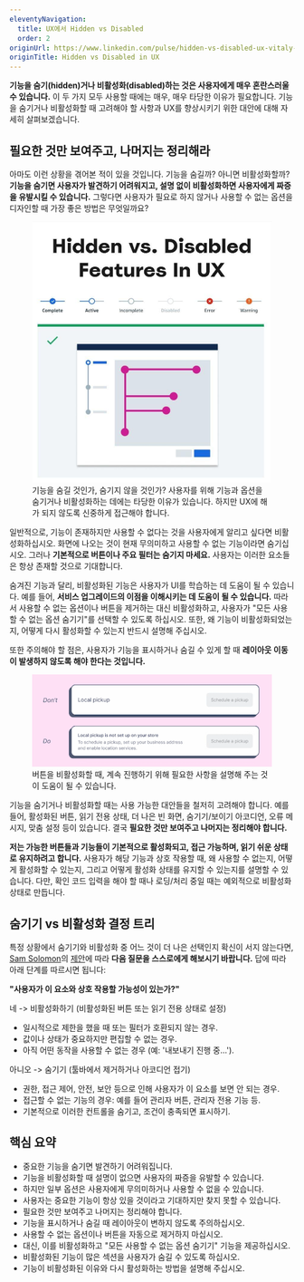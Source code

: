 ```yaml
---
eleventyNavigation:
  title: UX에서 Hidden vs Disabled
  order: 2
originUrl: https://www.linkedin.com/pulse/hidden-vs-disabled-ux-vitaly-friedman-14mof/
originTitle: Hidden vs Disabled in UX
---
```


**기능을 숨기(hidden)거나 비활성화(disabled)하는 것은 사용자에게 매우 혼란스러울 수 있습니다.** 이 두 가지 모두 사용할 때에는 매우, 매우 타당한 이유가 필요합니다. 기능을 숨기거나 비활성화할 때 고려해야 할 사항과 UX를 향상시키기 위한 대안에 대해 자세히 살펴보겠습니다.

## 필요한 것만 보여주고, 나머지는 정리해라

아마도 이런 상황을 겪어본 적이 있을 것입니다. 기능을 숨길까? 아니면 비활성화할까? **기능을 숨기면 사용자가 발견하기 어려워지고, 설명 없이 비활성화하면 사용자에게 짜증을 유발시킬 수 있습니다.** 그렇다면 사용자가 필요로 하지 않거나 사용할 수 없는 옵션을 디자인할 때 가장 좋은 방법은 무엇일까요?

<figure>
<img src="/assets/images/hiden-vs-disabled-in-ux/image01.jpg" alt="image01" />
<figcaption>기능을 숨길 것인가, 숨기지 않을 것인가? 사용자를 위해 기능과 옵션을 숨기거나 비활성화하는 데에는 타당한 이유가 있습니다. 하지만 UX에 해가 되지 않도록 신중하게 접근해야 합니다.</figcaption>
</figure>

일반적으로, 기능이 존재하지만 사용할 수 없다는 것을 사용자에게 알리고 싶다면 비활성화하십시오. 화면에 나오는 것이 현재 무의미하고 사용할 수 없는 기능이라면 숨기십시오. 그러나 **기본적으로 버튼이나 주요 필터는 숨기지 마세요.** 사용자는 이러한 요소들은 항상 존재할 것으로 기대합니다.

숨겨진 기능과 달리, 비활성화된 기능은 사용자가 UI를 학습하는 데 도움이 될 수 있습니다. 예를 들어, **서비스 업그레이드의 이점을 이해시키는 데 도움이 될 수 있습니다.** 따라서 사용할 수 없는 옵션이나 버튼을 제거하는 대신 비활성화하고, 사용자가 "모든 사용할 수 없는 옵션 숨기기"를 선택할 수 있도록 하십시오. 또한, 왜 기능이 비활성화되었는지, 어떻게 다시 활성화할 수 있는지 반드시 설명해 주십시오.

또한 주의해야 할 점은, 사용자가 기능을 표시하거나 숨길 수 있게 할 때 **레이아웃 이동이 발생하지 않도록 해야 한다는 것입니다.**

<figure>
<img src="/assets/images/hiden-vs-disabled-in-ux/image02.png" alt="image02" />
<figcaption>버튼을 비활성화할 때, 계속 진행하기 위해 필요한 사항을 설명해 주는 것이 도움이 될 수 있습니다.</figcaption>
</figure>

기능을 숨기거나 비활성화할 때는 사용 가능한 대안들을 철저히 고려해야 합니다. 예를 들어, 활성화된 버튼, 읽기 전용 상태, 더 나은 빈 화면, 숨기기/보이기 아코디언, 오류 메시지, 맞춤 설정 등이 있습니다. 결국 **필요한 것만 보여주고 나머지는 정리해야 합니다.**

**저는 가능한 버튼들과 기능들이 기본적으로 활성화되고, 접근 가능하며, 읽기 쉬운 상태로 유지하려고 합니다.** 사용자가 해당 기능과 상호 작용할 때, 왜 사용할 수 없는지, 어떻게 활성화할 수 있는지, 그리고 어떻게 활성화 상태를 유지할 수 있는지를 설명할 수 있습니다. 다만, 확인 코드 입력을 해야 할 때나 로딩/처리 중일 때는 예외적으로 비활성화 상태로 만듭니다.

## 숨기기 vs 비활성화 결정 트리

특정 상황에서 숨기기와 비활성화 중 어느 것이 더 나은 선택인지 확신이 서지 않는다면, [Sam Solomon](https://www.linkedin.com/in/sam-solomon-71316880/)의 [제안](https://solomon.io/hide-or-disable/)에 따라 **다음 질문을 스스로에게 해보시기 바랍니다.** 답에 따라 아래 단계를 따르시면 됩니다:

**"사용자가 이 요소와 상호 작용할 가능성이 있는가?"**

네 -> 비활성화하기 (비활성화된 버튼 또는 읽기 전용 상태로 설정)

- 일시적으로 제한을 했을 때 또는 필터가 호환되지 않는 경우.
- 값이나 상태가 중요하지만 편집할 수 없는 경우.
- 아직 어떤 동작을 사용할 수 없는 경우 (예: '내보내기 진행 중...').

아니오 -> 숨기기 (툴바에서 제거하거나 아코디언 접기)

- 권한, 접근 제어, 안전, 보안 등으로 인해 사용자가 이 요소를 보면 안 되는 경우.
- 접근할 수 없는 기능의 경우: 예를 들어 관리자 버튼, 관리자 전용 기능 등.
- 기본적으로 이러한 컨트롤을 숨기고, 조건이 충족되면 표시하기.

## 핵심 요약

- 중요한 기능을 숨기면 발견하기 어려워집니다.
- 기능을 비활성화할 때 설명이 없으면 사용자의 짜증을 유발할 수 있습니다.
- 하지만 일부 옵션은 사용자에게 무의미하거나 사용할 수 없을 수 있습니다.
- 사용자는 중요한 기능이 항상 있을 것이라고 기대하지만 찾지 못할 수 있습니다.
- 필요한 것만 보여주고 나머지는 정리해야 합니다.
- 기능을 표시하거나 숨길 때 레이아웃이 변하지 않도록 주의하십시오.
- 사용할 수 없는 옵션이나 버튼을 자동으로 제거하지 마십시오.
- 대신, 이를 비활성화하고 "모든 사용할 수 없는 옵션 숨기기" 기능을 제공하십시오.
- 비활성화된 기능이 많은 섹션을 사용자가 숨길 수 있도록 하십시오.
- 기능이 비활성화된 이유와 다시 활성화하는 방법을 설명해 주십시오.
